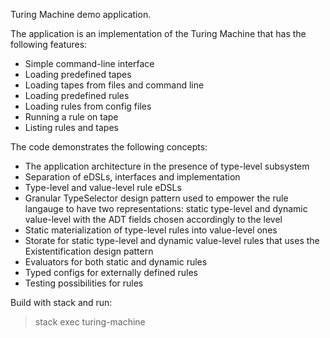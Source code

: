 Turing Machine demo application.

The application is an implementation of the Turing Machine
that has the following features:

- Simple command-line interface
- Loading predefined tapes
- Loading tapes from files and command line
- Loading predefined rules
- Loading rules from config files
- Running a rule on tape
- Listing rules and tapes

The code demonstrates the following concepts:

- The application architecture in the presence of type-level subsystem
- Separation of eDSLs, interfaces and implementation
- Type-level and value-level rule eDSLs
- Granular TypeSelector design pattern used to empower
  the rule langauge to have two representations:
  static type-level and dynamic value-level with the ADT fields
  chosen accordingly to the level
- Static materialization of type-level rules into value-level ones
- Storate for static type-level and dynamic value-level rules
  that uses the Existentification design pattern
- Evaluators for both static and dynamic rules
- Typed configs for externally defined rules
- Testing possibilities for rules


Build with stack and run:

> stack exec turing-machine
